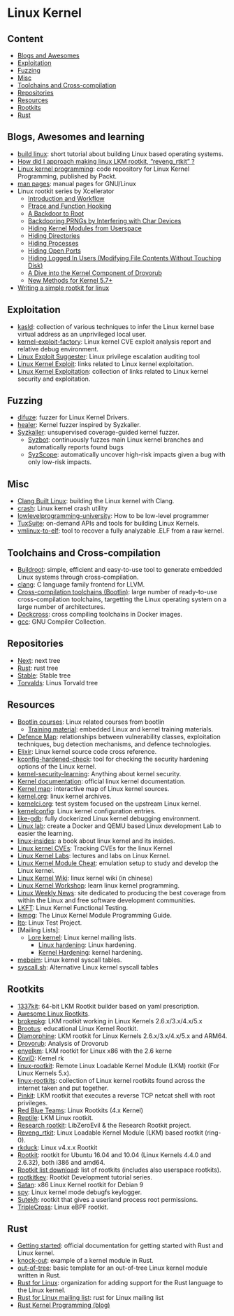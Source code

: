 # Linux Kernel

## Content

* [Blogs and Awesomes](#blogs-awesomes-and-learning)
* [Exploitation](#exploitation)
* [Fuzzing](#fuzzing)
* [Misc](#misc)
* [Toolchains and Cross-compilation](#toolchains-and-cross-compilation)
* [Repositories](#repositories)
* [Resources](#resources)
* [Rootkits](#rootkits)
* [Rust](#rust)

## Blogs, Awesomes and learning

* [build linux][89]: short tutorial about building Linux based operating
  systems.
* [How did I approach making linux LKM rootkit, “reveng_rtkit” ?][70]
* [Linux kernel programming][90]: code repository for Linux Kernel Programming,
  published by Packt.
* [man pages][95]: manual pages for GNU/Linux
* Linux rootkit series by Xcellerator
  * [Introduction and Workflow][51]
  * [Ftrace and Function Hooking][52]
  * [A Backdoor to Root][53]
  * [Backdooring PRNGs by Interfering with Char Devices][54]
  * [Hiding Kernel Modules from Userspace][55]
  * [Hiding Directories][56]
  * [Hiding Processes][57]
  * [Hiding Open Ports][58]
  * [Hiding Logged In Users (Modifying File Contents Without Touching Disk)][59]
  * [A Dive into the Kernel Component of Drovorub][60]
  * [New Methods for Kernel 5.7+][61]
* [Writing a simple rootkit for linux][87]

## Exploitation

* [kasld][1]: collection of various techniques to infer the Linux kernel base
  virtual address as an unprivileged local user.
* [kernel-exploit-factory][16]: Linux kernel CVE exploit analysis report and
  relative debug environment.
* [Linux Exploit Suggester][83]: Linux privilege escalation auditing tool
* [Linux Kernel Exploit][17]: links related to Linux kernel exploitation.
* [Linux Kernel Exploitation][18]: collection of links related to Linux kernel
  security and exploitation.

## Fuzzing

* [difuze][19]: fuzzer for Linux Kernel Drivers.
* [healer][92]: Kernel fuzzer inspired by Syzkaller.
* [Syzkaller][20]: unsupervised coverage-guided kernel fuzzer.
  * [Syzbot][21]: continuously fuzzes main Linux kernel branches and
    automatically reports found bugs
  * [SyzScope][22]: automatically uncover high-risk impacts given a bug with
    only low-risk impacts.

## Misc

* [Clang Built Linux][23]: building the Linux kernel with Clang.
* [crash][96]: Linux kernel crash utility
* [lowlevelprogramming-university][82]: How to be low-level programmer
* [TuxSuite][42]: on-demand APIs and tools for building Linux Kernels.
* [vmlinux-to-elf][86]: tool to recover a fully analyzable .ELF from a raw
  kernel.

## Toolchains and Cross-compilation

* [Buildroot][15]: simple, efficient and easy-to-use tool to generate embedded
  Linux systems through cross-compilation.
* [clang][11]: C language family frontend for LLVM.
* [Cross-compilation toolchains (Bootlin)][12]: large number of ready-to-use
  cross-compilation toolchains, targetting the Linux operating system on a large
  number of architectures.
* [Dockcross][14]: cross compiling toolchains in Docker images.
* [gcc][13]: GNU Compiler Collection.

## Repositories

* [Next][48]: next tree
* [Rust][49]: rust tree
* [Stable][47]: Stable tree
* [Torvalds][46]: Linus Torvald tree

## Resources

* [Bootlin courses][66]: Linux related courses from bootlin
  * [Training material][94]: embedded Linux and kernel training materials.
* [Defence Map][24]: relationships between vulnerability classes, exploitation
  techniques, bug detection mechanisms, and defence technologies.
* [Elixir][40]: Linux kernel source code cross reference.
* [kconfig-hardened-check][25]: tool for checking the security hardening
  options of the Linux kernel.
* [kernel-security-learning][26]: Anything about kernel security.
* [Kernel documentation][27]: official linux kernel documentation.
* [Kernel map][67]: interactive map of Linux kernel sources.
* [kernel.org][28]: linux kernel archives.
* [kernelci.org][29]: test system focused on the upstream Linux kernel.
* [kernelconfig][30]: Linux kernel configuration entries.
* [like-gdb][31]: fully dockerized Linux kernel debugging environment.
* [Linux lab][85]: create a Docker and QEMU based Linux development Lab to
  easier the learning.
* [linux-insides][32]: a book about linux kernel and its insides.
* [Linux kernel CVEs][93]: Tracking CVEs for the linux Kernel
* [Linux Kernel Labs][63]: lectures and labs on Linux Kernel.
* [Linux Kernel Module Cheat][33]: emulation setup to study and develop the
  Linux kernel.
* [Linux Kernel Wiki][84]: linux kernel wiki (in chinese)
* [Linux Kernel Workshop][65]: learn linux kernel programming.
* [Linux Weekly News][64]: site dedicated to producing the best coverage from
  within the Linux and free software development communities.
* [LKFT][34]: Linux Kernel Functional Testing.
* [lkmpg][35]: The Linux Kernel Module Programming Guide.
* [ltp][36]: Linux Test Project.
* [Mailing Lists]:
  * [Lore kernel][37]: Linux kernel mailing lists.
    * [Linux hardening][38]: Linux hardening.
    * [Kernel Hardening][39]: kernel hardening.
* [mebeim][62]: Linux kernel syscall tables.
* [syscall.sh][97]: Alternative Linux kernel syscall tables

## Rootkits

* [1337kit][81]: 64-bit LKM Rootkit builder based on yaml prescription.
* [Awesome Linux Rootkits][2].
* [brokepkg][77]: LKM rootkit working in Linux Kernels 2.6.x/3.x/4.x/5.x
* [Brootus][76]: educational Linux Kernel Rootkit.
* [Diamorphine][3]: LKM rootkit for Linux Kernels 2.6.x/3.x/4.x/5.x and
  ARM64.
* [Drovorub][50]: Analysis of Drovorub
* [enyelkm][78]: LKM rootkit for Linux x86 with the 2.6 kerne
* [KoviD][79]: Kernel rk
* [linux-rootkit][80]: Remote Linux Loadable Kernel Module (LKM) rootkit (For
  Linux Kernels 5.x).
* [linux-rootkits][75]: collection of Linux kernel rootkits found across the
  internet taken and put together.
* [Pinkit][4]: LKM rootkit that executes a reverse TCP netcat shell with root
  privileges.
* [Red Blue Teams][72]: Linux Rootkits (4.x Kernel)
* [Reptile][5]: LKM Linux rootkit.
* [Research rootkit][6]: LibZeroEvil & the Research Rootkit project.
* [Reveng_rtkit][69]: Linux Loadable Kernel Module (LKM) based rootkit (ring-0).
* [rkduck][73]: Linux v4.x.x Rootkit
* [Rootkit][7]: rootkit for Ubuntu 16.04 and 10.04 (Linux Kernels 4.4.0 and
  2.6.32), both i386 and amd64.
* [Rootkit list download][8]: list of rootkits (includes also userspace
  rootkits).
* [rootkitkev][74]: Rootkit Development tutorial series.
* [Satan][88]: x86 Linux Kernel rootkit for Debian 9 
* [spy][91]: Linux kernel mode debugfs keylogger.
* [Sutekh][9]: rootkit that gives a userland process root permissions.
* [TripleCross][10]: Linux eBPF rootkit.

## Rust

* [Getting started][45]: official documentation for getting started with Rust
  and Linux kernel.
* [knock-out][44]: example of a kernel module in Rust.
* [out-of-tree][68]: basic template for an out-of-tree Linux kernel module
  written in Rust.
* [Rust for Linux][43]: organization for adding support for the Rust language
  to the Linux kernel.
* [Rust for Linux mailing list][41]: rust for Linux mailing list
* [Rust Kernel Programming (blog)][71]

[1]: https://github.com/bcoles/kasld
[2]: https://github.com/milabs/awesome-linux-rootkits
[3]: https://github.com/m0nad/Diamorphine
[4]: https://github.com/PinkP4nther/Pinkit
[5]: https://github.com/f0rb1dd3n/Reptile
[6]: https://github.com/NoviceLive/research-rootkit
[7]: https://github.com/nurupo/rootkit
[8]: https://github.com/d30sa1/RootKits-List-Download
[9]: https://github.com/PinkP4nther/Sutekh
[10]: https://github.com/h3xduck/TripleCross
[11]: https://clang.llvm.org/
[12]: https://toolchains.bootlin.com/
[13]: https://gcc.gnu.org/
[14]: https://github.com/dockcross/dockcross
[15]: https://buildroot.org/
[16]: https://github.com/bsauce/kernel-exploit-factory
[17]: https://github.com/SecWiki/linux-kernel-exploits
[18]: https://github.com/xairy/linux-kernel-exploitation
[19]: https://github.com/ucsb-seclab/difuze
[20]: https://github.com/google/syzkaller
[21]: https://syzkaller.appspot.com/upstream
[22]: https://github.com/plummm/SyzScope
[23]: https://clangbuiltlinux.github.io/
[24]: https://github.com/a13xp0p0v/linux-kernel-defence-map
[25]: https://github.com/a13xp0p0v/kconfig-hardened-check
[26]: https://github.com/bsauce/kernel-security-learning
[27]: https://www.kernel.org/doc/html/latest/index.html
[28]: https://kernel.org/
[29]: https://kernelci.org/
[30]: https://www.kernelconfig.io/index.html
[31]: https://github.com/0xricksanchez/like-dbg
[32]: https://0xax.gitbooks.io/linux-insides/content/
[33]: https://github.com/cirosantilli/linux-kernel-module-cheat
[34]: https://lkft.linaro.org/
[35]: https://sysprog21.github.io/lkmpg/
[36]: https://github.com/linux-test-project/ltp
[37]: https://lore.kernel.org/
[38]: https://lore.kernel.org/linux-hardening/
[39]: https://lore.kernel.org/kernel-hardening/
[40]: https://lore.kernel.org/kernel-hardening/
[41]: https://lore.kernel.org/rust-for-linux/
[42]: https://tuxsuite.com/
[43]: https://github.com/Rust-for-Linux
[44]: https://github.com/jbaublitz/knock-out
[45]: https://docs.kernel.org/rust/quick-start.html
[46]: https://git.kernel.org/pub/scm/linux/kernel/git/torvalds/linux.git
[47]: https://git.kernel.org/pub/scm/linux/kernel/git/stable/linux.git/
[48]: https://git.kernel.org/pub/scm/linux/kernel/git/next/linux-next.git/
[49]: https://github.com/Rust-for-Linux/linux
[50]: https://access.redhat.com/articles/5320961
[51]: https://xcellerator.github.io/posts/linux_rootkits_01/
[52]: https://xcellerator.github.io/posts/linux_rootkits_02/
[53]: https://xcellerator.github.io/posts/linux_rootkits_03/
[54]: https://xcellerator.github.io/posts/linux_rootkits_04/
[55]: https://xcellerator.github.io/posts/linux_rootkits_05/
[56]: https://xcellerator.github.io/posts/linux_rootkits_06/
[57]: https://xcellerator.github.io/posts/linux_rootkits_07/
[58]: https://xcellerator.github.io/posts/linux_rootkits_08/
[59]: https://xcellerator.github.io/posts/linux_rootkits_09/
[60]: https://xcellerator.github.io/posts/linux_rootkits_10/
[61]: https://xcellerator.github.io/posts/linux_rootkits_11/
[62]: https://syscalls.mebeim.net/?table=x86/64/x64/v6.2
[63]: https://linux-kernel-labs.github.io/refs/heads/master/
[64]: https://lwn.net
[65]: https://lkw.readthedocs.io/en/latest/index.html
[66]: https://bootlin.com/training/
[67]: https://makelinux.github.io/kernel/map/
[68]: https://github.com/Rust-for-Linux/rust-out-of-tree-module
[69]: https://github.com/reveng007/reveng_rtkit
[70]: https://reveng007.github.io/blog/2022/03/08/reveng_rkit_detailed.html
[71]: https://coderjoshdk.github.io/posts/Rust-Kernel-Programming.html
[72]: https://github.com/pentesteracademy/linux-rootkits-red-blue-teams/tree/master
[73]: https://github.com/QuokkaLight/rkduck
[74]: https://github.com/SourceCodeDeleted/rootkitdev-linux/tree/master
[75]: https://github.com/R3x/linux-rootkits
[76]: https://github.com/dsmatter/brootus
[77]: https://github.com/R3tr074/brokepkg
[78]: https://github.com/therealdreg/enyelkm
[79]: https://github.com/carloslack/KoviD
[80]: https://github.com/Zhang1933/linux-rootkit
[81]: https://github.com/lukasbalazik123/1337kit
[82]: https://github.com/gurugio/lowlevelprogramming-university
[83]: https://github.com/The-Z-Labs/linux-exploit-suggester
[84]: https://github.com/0voice/linux_kernel_wiki
[85]: https://github.com/tinyclub/linux-lab
[86]: https://github.com/marin-m/vmlinux-to-elf
[87]: https://0x00sec.org/t/writing-a-simple-rootkit-for-linux/29034
[88]: https://github.com/aesophor/satan
[89]: https://github.com/MichielDerhaeg/build-linux
[90]: https://github.com/PacktPublishing/Linux-Kernel-Programming
[91]: https://github.com/jarun/spy
[92]: https://github.com/SunHao-0/healer
[93]: https://github.com/nluedtke/linux_kernel_cves
[94]: https://github.com/bootlin/training-materials
[95]: https://git.kernel.org/pub/scm/docs/man-pages/man-pages.git/
[96]: https://crash-utility.github.io
[97]: https://arm64.syscall.sh
